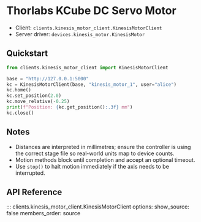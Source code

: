 # Thorlabs KCube DC Servo Motor

- Client: `clients.kinesis_motor_client.KinesisMotorClient`
- Server driver: `devices.kinesis_motor.KinesisMotor`

## Quickstart

```python
from clients.kinesis_motor_client import KinesisMotorClient

base = "http://127.0.0.1:5000"
kc = KinesisMotorClient(base, "kinesis_motor_1", user="alice")
kc.home()
kc.set_position(2.0)
kc.move_relative(-0.25)
print(f"Position: {kc.get_position():.3f} mm")
kc.close()
```

## Notes

- Distances are interpreted in millimetres; ensure the controller is using the correct stage file so real-world units map to device counts.
- Motion methods block until completion and accept an optional timeout.
- Use `stop()` to halt motion immediately if the axis needs to be interrupted.

## API Reference

::: clients.kinesis_motor_client.KinesisMotorClient
    options:
      show_source: false
      members_order: source
